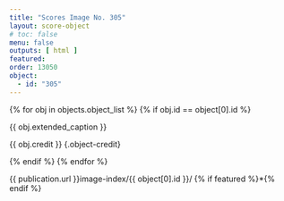 ```yaml
---
title: "Scores Image No. 305"
layout: score-object
# toc: false
menu: false
outputs: [ html ]
featured: 
order: 13050
object:
  - id: "305"
---
```


{% for obj in objects.object_list %}
{% if obj.id == object[0].id %}

{{ obj.extended_caption }}

{{ obj.credit }} {.object-credit}

{% endif %}
{% endfor %}

<div class="object-credit object-url is-print-only">

{{ publication.url }}image-index/{{ object[0].id }}/ {% if featured %}*{% endif %}

</div>
